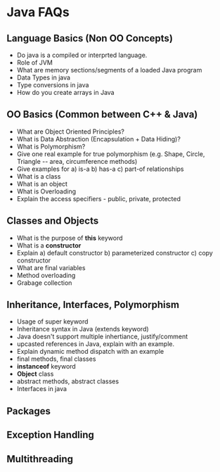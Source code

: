# Java FAQs

## Language Basics (Non OO Concepts)
* Do java is a compiled or interprted language.
* Role of JVM
* What are memory sections/segments of a loaded Java program
* Data Types in java
* Type conversions in java
* How do you create arrays in Java


## OO Basics (Common between C++ & Java)
* What are Object Oriented Principles?
* What is Data Abstraction (Encapsulation + Data Hiding)?
* What is Polymorphism?
* Give one real example for true polymorphism (e.g. Shape, Circle, Triangle -- area, circumference methods)
* Give examples for a) is-a b) has-a c) part-of relationships
* What is a class
* What is an object
* What is Overloading
* Explain the access specifiers - public, private, protected

## Classes and Objects
* What is the purpose of **this** keyword
* What is a **constructor**
* Explain a) default constructor b) parameterized constructor c) copy constructor
* What are final variables
* Method overloading
* Grabage collection

## Inheritance, Interfaces, Polymorphism
* Usage of super keyword
* Inheritance syntax in Java (extends keyword)
* Java doesn't support multiple inhertiance, justify/comment
* upcasted references in Java, explain with an example.
* Explain dynamic method dispatch with an example
* final methods, final classes
* **instanceof** keyword
* **Object** class
* abstract methods, abstract classes
* Interfaces in java

## Packages

## Exception Handling

## Multithreading
